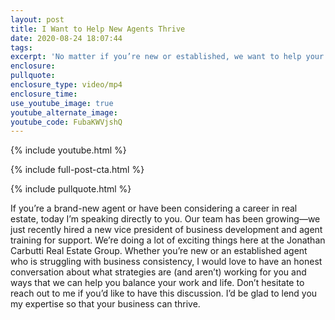 ```yaml
---
layout: post
title: I Want to Help New Agents Thrive
date: 2020-08-24 18:07:44
tags:
excerpt: 'No matter if you’re new or established, we want to help your business grow.'
enclosure:
pullquote:
enclosure_type: video/mp4
enclosure_time:
use_youtube_image: true
youtube_alternate_image:
youtube_code: FubaKWVjshQ
---
```


{% include youtube.html %}

{% include full-post-cta.html %}

{% include pullquote.html %}

If you’re a brand-new agent or have been considering a career in real estate, today I’m speaking directly to you. Our team has been growing—we just recently hired a new vice president of business development and agent training for support. We’re doing a lot of exciting things here at the Jonathan Carbutti Real Estate Group. Whether you’re new or an established agent who is struggling with business consistency, I would love to have an honest conversation about what strategies are (and aren’t) working for you and ways that we can help you balance your work and life. Don’t hesitate to reach out to me if you’d like to have this discussion. I’d be glad to lend you my expertise so that your business can thrive.